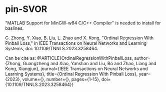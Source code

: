 # pin-SVOR

"MATLAB Support for MinGW-w64 C/C++ Compiler" is needed to install for baslines.

G. Zhong, Y. Xiao, B. Liu, L. Zhao and X. Kong, "Ordinal Regression With Pinball Loss," in IEEE Transactions on Neural Networks and Learning Systems, doi: 10.1109/TNNLS.2023.3258464.

Can be cite as:
@ARTICLE{OrdinalRegressionWithPinballLoss,
  author={Zhong, Guangzheng and Xiao, Yanshan and Liu, Bo and Zhao, Liang and Kong, Xiangjun},
  journal={IEEE Transactions on Neural Networks and Learning Systems}, 
  title={Ordinal Regression With Pinball Loss}, 
  year={2023},
  volume={},
  number={},
  pages={1-15},
  doi={10.1109/TNNLS.2023.3258464}}
